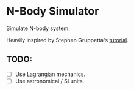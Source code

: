 # N-Body Simulator
Simulate N-body system.

Heavily inspired by Stephen Gruppetta's [tutorial](https://thepythoncodingbook.com/2021/09/29/simulating-orbiting-planets-in-a-solar-system-using-python-orbiting-planets-series-1/).

## TODO:
- [ ] Use Lagrangian mechanics.
- [ ] Use astronomical / SI units.